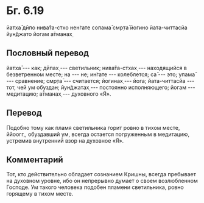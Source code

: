 # Бг. 6.19
йатха̄ дӣпо нива̄та-стхо
нен̇гате сопама̄ смр̣та̄
йогино йата-читтасйа
йун̃джато йогам а̄тманах̣
## Пословный перевод

йатха̄ --- как; дӣпах̣ --- светильник; нива̄та-стхах̣ --- находящийся в
безветренном месте; на --- не; ин̇гате --- колеблется; са̄ --- это; упама̄
--- сравнение; смр̣та̄ --- считается; йогинах̣ --- йога; йата-читтасйа ---
тот, чей ум обуздан; йун̃джатах̣ --- постоянно исполняющего; йогам ---
медитацию; а̄тманах̣ --- духовного «Я».

## Перевод

Подобно тому как пламя светильника горит ровно в тихом месте, ййоогг,,
обуздавший ум, всегда остается погруженным в медитацию, устремив
внутренний взор на духовное «Я».

## Комментарий

Тот, кто действительно обладает сознанием Кришны, всегда пребывает на
духовном уровне, ибо он непрерывно думает о своем возлюбленном Господе.
Ум такого человека подобен пламени светильника, ровно горящему в тихом
месте.
